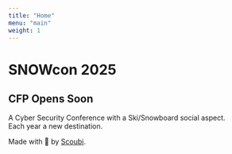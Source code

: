 ```yaml
---
title: "Home"
menu: "main"
weight: 1
---
```


# SNOWcon 2025  


## CFP Opens Soon  


A Cyber Security Conference with a Ski/Snowboard social aspect.   
Each year a new destination. 


Made with 💟 by [Scoubi](https://x.com/ScoubiMtl).
